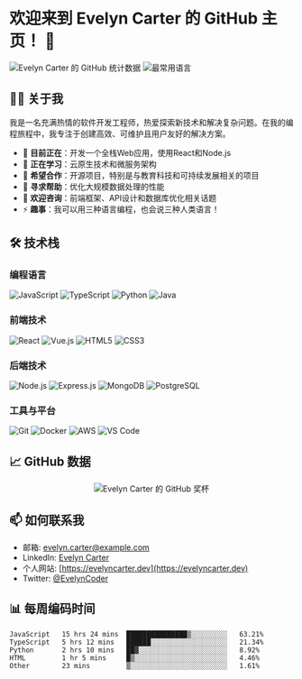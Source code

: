 
# 欢迎来到 Evelyn Carter 的 GitHub 主页！ 👋

![Evelyn Carter 的 GitHub 统计数据](https://github-readme-stats.vercel.app/api?username=EvelynCarter&show_icons=true&theme=radical)
![最常用语言](https://github-readme-stats.vercel.app/api/top-langs/?username=EvelynCarter&layout=compact&theme=radical)

## 👩‍💻 关于我

我是一名充满热情的软件开发工程师，热爱探索新技术和解决复杂问题。在我的编程旅程中，我专注于创建高效、可维护且用户友好的解决方案。

- 🔭 **目前正在**：开发一个全栈Web应用，使用React和Node.js
- 🌱 **正在学习**：云原生技术和微服务架构
- 👯 **希望合作**：开源项目，特别是与教育科技和可持续发展相关的项目
- 🤔 **寻求帮助**：优化大规模数据处理的性能
- 💬 **欢迎咨询**：前端框架、API设计和数据库优化相关话题
- ⚡ **趣事**：我可以用三种语言编程，也会说三种人类语言！

## 🛠️ 技术栈

### 编程语言
![JavaScript](https://img.shields.io/badge/JavaScript-F7DF1E?style=for-the-badge&logo=javascript&logoColor=black)
![TypeScript](https://img.shields.io/badge/TypeScript-007ACC?style=for-the-badge&logo=typescript&logoColor=white)
![Python](https://img.shields.io/badge/Python-3776AB?style=for-the-badge&logo=python&logoColor=white)
![Java](https://img.shields.io/badge/Java-ED8B00?style=for-the-badge&logo=openjdk&logoColor=white)

### 前端技术
![React](https://img.shields.io/badge/React-20232A?style=for-the-badge&logo=react&logoColor=61DAFB)
![Vue.js](https://img.shields.io/badge/Vue.js-35495E?style=for-the-badge&logo=vue.js&logoColor=4FC08D)
![HTML5](https://img.shields.io/badge/HTML5-E34F26?style=for-the-badge&logo=html5&logoColor=white)
![CSS3](https://img.shields.io/badge/CSS3-1572B6?style=for-the-badge&logo=css3&logoColor=white)

### 后端技术
![Node.js](https://img.shields.io/badge/Node.js-43853D?style=for-the-badge&logo=node.js&logoColor=white)
![Express.js](https://img.shields.io/badge/Express.js-404D59?style=for-the-badge)
![MongoDB](https://img.shields.io/badge/MongoDB-4EA94B?style=for-the-badge&logo=mongodb&logoColor=white)
![PostgreSQL](https://img.shields.io/badge/PostgreSQL-316192?style=for-the-badge&logo=postgresql&logoColor=white)

### 工具与平台
![Git](https://img.shields.io/badge/Git-F05032?style=for-the-badge&logo=git&logoColor=white)
![Docker](https://img.shields.io/badge/Docker-2496ED?style=for-the-badge&logo=docker&logoColor=white)
![AWS](https://img.shields.io/badge/AWS-232F3E?style=for-the-badge&logo=amazon-aws&logoColor=white)
![VS Code](https://img.shields.io/badge/VS_Code-007ACC?style=for-the-badge&logo=visual-studio-code&logoColor=white)

## 📈 GitHub 数据

<p align="center">
  <img src="https://github-profile-trophy.vercel.app/?username=EvelynCarter&theme=radical&column=7" alt="Evelyn Carter 的 GitHub 奖杯" />
</p>

## 📫 如何联系我

- 邮箱: evelyn.carter@example.com
- LinkedIn: [Evelyn Carter](https://www.linkedin.com/in/evelyn-carter)
- 个人网站: [https://evelyncarter.dev](https://evelyncarter.dev)
- Twitter: [@EvelynCoder](https://twitter.com/EvelynCoder)

## 📊 每周编码时间

<!--START_SECTION:waka-->
```text
JavaScript   15 hrs 24 mins  ███████████████▒░░░░░░░░░   63.21%
TypeScript   5 hrs 12 mins   ██████░░░░░░░░░░░░░░░░░░░   21.34%
Python       2 hrs 10 mins   ██▓░░░░░░░░░░░░░░░░░░░░░░   8.92%
HTML         1 hr 5 mins     █▒░░░░░░░░░░░░░░░░░░░░░░░   4.46%
Other        23 mins         ▒░░░░░░░░░░░░░░░░░░░░░░░░   1.61%
